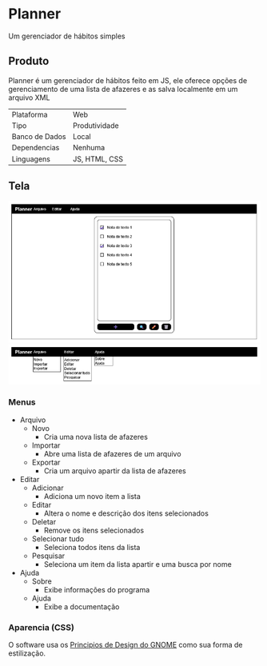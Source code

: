 # Planner
Um gerenciador de hábitos simples

## Produto
Planner é um gerenciador de hábitos feito em JS, ele oferece opções de gerenciamento de uma lista de afazeres e as salva localmente em um arquivo XML

| | |
|-|-|
|Plataforma|Web|
|Tipo|Produtividade|
|Banco de Dados|Local|
|Dependencias|Nenhuma|
|Linguagens|JS, HTML, CSS|

## Tela
<img src="main.png">
<img src="menus.png">

### Menus
- Arquivo
    - Novo
        - Cria uma nova lista de afazeres
    - Importar
        - Abre uma lista de afazeres de um arquivo
    - Exportar
        - Cria um arquivo apartir da lista de afazeres
- Editar
    - Adicionar
        - Adiciona um novo item a lista
    - Editar
        - Altera o nome e descrição dos itens selecionados
    - Deletar
        - Remove os itens selecionados
    - Selecionar tudo
        - Seleciona todos itens da lista
    - Pesquisar
        - Seleciona um item da lista apartir e uma busca por nome
- Ajuda
    - Sobre
        - Exibe informações do programa
    - Ajuda
        - Exibe a documentação

### Aparencia (CSS)
O software usa os [Principios de Design do GNOME](https://developer.gnome.org/hig/) como sua forma de estilização.